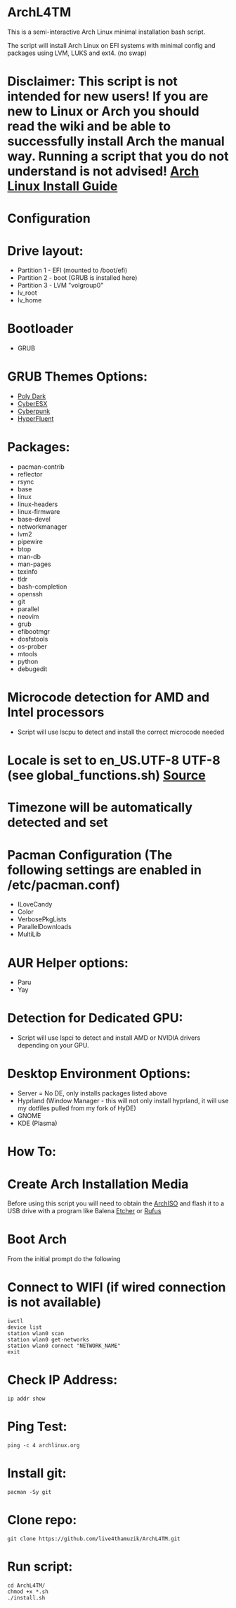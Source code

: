 # ArchL4TM

This is a semi-interactive Arch Linux minimal installation bash script.

The script will install Arch Linux on EFI systems with minimal config and packages using LVM, LUKS and ext4. (no swap)

# Disclaimer: This script is not intended for new users! If you are new to Linux or Arch you should read the wiki and be able to successfully install Arch the manual way. Running a script that you do not understand is not advised! [Arch Linux Install Guide](https://wiki.archlinux.org/title/Installation_guide/)

# Configuration 
  # Drive layout:
  - Partition 1 - EFI (mounted to /boot/efi)
  - Partition 2 - boot (GRUB is installed here)
  - Partition 3 - LVM "volgroup0"
  - lv_root 
  - lv_home 

  # Bootloader
  - GRUB
  
  # GRUB Themes Options:  
  - [Poly Dark](https://github.com/shvchk/poly-dark.git)
  - [CyberESX](https://github.com/HenriqueLopes42/themeGrub.CyberEXS.git)
  - [Cyberpunk](https://gitlab.com/anoopmsivadas/Cyberpunk-GRUB-Theme.git)
  - [HyperFluent](https://github.com/Coopydood/HyperFluent-GRUB-Theme.git)
  
  # Packages:
  - pacman-contrib
  - reflector
  - rsync
  - base
  - linux
  - linux-headers
  - linux-firmware
  - base-devel
  - networkmanager
  - lvm2
  - pipewire
  - btop
  - man-db
  - man-pages
  - texinfo
  - tldr
  - bash-completion
  - openssh
  - git
  - parallel
  - neovim
  - grub
  - efibootmgr
  - dosfstools
  - os-prober
  - mtools
  - python
  - debugedit
 

  # Microcode detection for AMD and Intel processors
  - Script will use lscpu to detect and install the correct microcode needed

  # Locale is set to en_US.UTF-8 UTF-8 (see global_functions.sh) [Source](https://wiki.archlinux.org/title/Locale#)

  # Timezone will be automatically detected and set

  # Pacman Configuration (The following settings are enabled in /etc/pacman.conf)
  - ILoveCandy
  - Color
  - VerbosePkgLists
  - ParallelDownloads
  - MultiLib

  # AUR Helper options:
  - Paru
  - Yay

  # Detection for Dedicated GPU:
  - Script will use lspci to detect and install AMD or NVIDIA drivers depending on your GPU.

  # Desktop Environment Options:
  - Server = No DE, only installs packages listed above
  - Hyprland (Window Manager - this will not only install hyprland, it will use my dotfiles pulled from my fork of HyDE)
  - GNOME
  - KDE (Plasma)


# How To:

# Create Arch Installation Media
  Before using this script you will need to obtain the [ArchISO](https://archlinux.org/download/) and flash it to a USB drive with a program like Balena       [Etcher](https://etcher.balena.io/etcher/) or [Rufus](https://rufus.ie/en/)

# Boot Arch
  From the initial prompt do the following

# Connect to WIFI (if wired connection is not available)
```
iwctl
device list
station wlan0 scan
station wlan0 get-networks
station wlan0 connect "NETWORK_NAME"
exit
```

# Check IP Address:
```
ip addr show
```

# Ping Test:
```
ping -c 4 archlinux.org
```

# Install git:
```
pacman -Sy git
```

# Clone repo:
```
git clone https://github.com/live4thamuzik/ArchL4TM.git
```

# Run script:
```
cd ArchL4TM/
chmod +x *.sh
./install.sh
```
